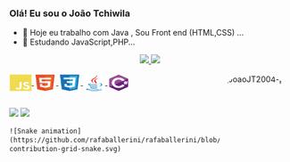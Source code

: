 ### Olá! Eu sou o João Tchiwila 

- 🔭 Hoje eu trabalho com Java , Sou Front end (HTML,CSS)  ...
- 🌱 Estudando JavaScript,PHP...
<div align="center">
  <a href="https://github.com/JoaoJT2004">
  <img height="180em" src="https://github-readme-stats.vercel.app/api?username=JoaoJT2004&show_icons=true&theme=dracula&include_all_commits=true&count_private=true"/>
  <img height="180em" src="https://github-readme-stats.vercel.app/api/top-langs/?username=JoaoJT2004&layout=compact&langs_count=7&theme=dracula"/>
</div>
<div style="display: inline_block"><br>
  <img align="center" alt="JoaoJT2004-Js" height="30" width="40" src="https://raw.githubusercontent.com/devicons/devicon/master/icons/javascript/javascript-plain.svg">
  <img align="center" alt="JoaoJT2004-HTML" height="30" width="40" src="https://raw.githubusercontent.com/devicons/devicon/master/icons/html5/html5-original.svg">
  <img align="center" alt="JoaoJT2004-CSS" height="30" width="40" src="https://raw.githubusercontent.com/devicons/devicon/master/icons/css3/css3-original.svg">
  <img align="center" alt="JoaoJT2004-java" height="30" width="40" src="https://raw.githubusercontent.com/devicons/devicon/master/icons/java/java-original.svg">
  <img align="center" alt="JoaoJT2004-Csharp" height="30" width="40" src="https://raw.githubusercontent.com/devicons/devicon/master/icons/csharp/csharp-original.svg">
  <img align="right" alt="JoaoJT2004-pic" height="150" style="border-radius:50px;" src="https://share-cdn.picrew.me/shareImg/org/202202/1488850_e1ekPBQW.png">
</div>
  
  ##
 
<div> 
   <a href = "joaolaurindotchiwilajt@gmail.com"><img src="https://img.shields.io/badge/-Gmail-%23333?style=for-the-badge&logo=gmail&logoColor=red" target="_blank"></a>
  <a href="https://www.linkedin.com/in/jo%C3%A3o-tchiwila-38a85a235" target="_blank"><img src="https://img.shields.io/badge/-LinkedIn-%230077B5?style=for-the-badge&logo=linkedin&logoColor=white" target="_blank"></a> 
 
    ![Snake animation](https://github.com/rafaballerini/rafaballerini/blob/output/github-contribution-grid-snake.svg)

 
</div>
